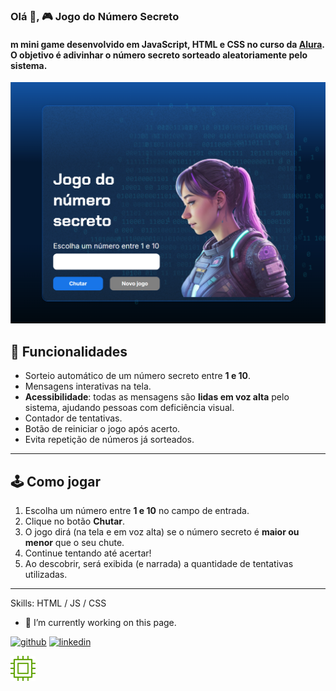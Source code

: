 ### Olá 👋, 🎮 Jogo do Número Secreto
#### m mini game desenvolvido em **JavaScript, HTML e CSS** no curso da [Alura](https://www.alura.com.br/).   O objetivo é adivinhar o número secreto sorteado aleatoriamente pelo sistema.
![m mini game desenvolvido em **JavaScript, HTML e CSS** no curso da [Alura](https://www.alura.com.br/).   O objetivo é adivinhar o número secreto sorteado aleatoriamente pelo sistema.](https://github.com/deadpoolcyber/jogoDoNumeroSecreto/blob/main/img/banner.png)

## 🚀 Funcionalidades
- Sorteio automático de um número secreto entre **1 e 10**.  
- Mensagens interativas na tela.  
- **Acessibilidade**: todas as mensagens são **lidas em voz alta** pelo sistema, ajudando pessoas com deficiência visual.  
- Contador de tentativas.  
- Botão de reiniciar o jogo após acerto.  
- Evita repetição de números já sorteados.  

---

## 🕹️ Como jogar
1. Escolha um número entre **1 e 10** no campo de entrada.  
2. Clique no botão **Chutar**.  
3. O jogo dirá (na tela e em voz alta) se o número secreto é **maior ou menor** que o seu chute.  
4. Continue tentando até acertar!  
5. Ao descobrir, será exibida (e narrada) a quantidade de tentativas utilizadas.  

---

Skills: HTML / JS /  CSS

- 🔭 I’m currently working on this page. 


[<img src='https://cdn.jsdelivr.net/npm/simple-icons@3.0.1/icons/github.svg' alt='github' height='40'>](https://github.com/https://github.com/deadpoolcyber/jogoDoNumeroSecreto/tree/main)  [<img src='https://cdn.jsdelivr.net/npm/simple-icons@3.0.1/icons/linkedin.svg' alt='linkedin' height='40'>](https://www.linkedin.com/in/https://www.linkedin.com/in/david-brasil-9980a4103//)  

<a href='https://docs.github.com/en/developers'><img src='https://raw.githubusercontent.com/acervenky/animated-github-badges/master/assets/devbadge.gif' width='40' height='40'></a> 
